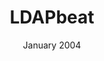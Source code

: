 ---
anchor: LDAPbeat
title: LDAPbeat
image: img/portfolio/ad.png
description: Beats are lightweight data shippers to capture all sorts of data such as logs, metrics or http responses. A data repository I noticed was missing a beat was Active Directory/Directory services in general. As a result I created LDAPbeat, this beat lets you periodically query AD/any service that uses LDAP. This is super useful if you are measuring user activity or monitoring for any suspicious activity. <a href="https://github.com/kwojcicki/ldapbeat">Github link</a> 
team: Single
date: January 2004
dateReal: December 2017
category: LDAPbeat
---